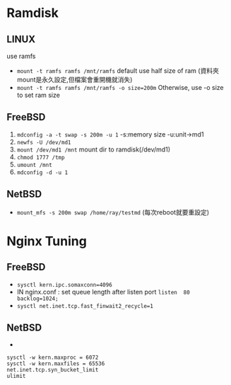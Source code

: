 # Ramdisk

## LINUX

use ramfs

* `mount -t ramfs ramfs /mnt/ramfs`   default use half size of ram   (資料夾mount是永久設定,但檔案會重開機就消失)
* `mount -t ramfs ramfs /mnt/ramfs -o size=200m`  Otherwise, use -o size to set ram size


## FreeBSD

1. `mdconfig -a -t swap -s 200m -u 1`   -s:memory size  -u:unit->md1  
2. `newfs -U /dev/md1`
3. `mount /dev/md1 /mnt`   mount dir to ramdisk(/dev/md1)
4. `chmod 1777 /tmp`
5. `umount /mnt`
6. `mdconfig -d -u 1`

## NetBSD

* `mount_mfs -s 200m swap /home/ray/testmd` (每次reboot就要重設定)

# Nginx Tuning

## FreeBSD
* `sysctl kern.ipc.somaxconn=4096`
* IN nginx.conf : set queue length after listen port   `listen  80  backlog=1024;`
* `sysctl net.inet.tcp.fast_finwait2_recycle=1`

## NetBSD
* 
```
sysctl -w kern.maxproc = 6072
sysctl -w kern.maxfiles = 65536
net.inet.tcp.syn_bucket_limit
ulimit 
```
